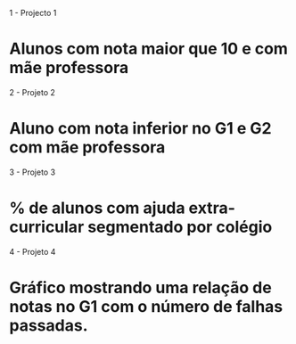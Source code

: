 1 - Projecto 1 
# Alunos com nota maior que 10 e com mãe professora

2 - Projeto 2 
# Aluno com nota inferior no G1 e G2 com mãe professora

3 - Projeto 3 
# % de alunos com ajuda extra-curricular segmentado por colégio

4 - Projeto 4
# Gráfico mostrando uma relação de notas no G1 com o número de falhas passadas.